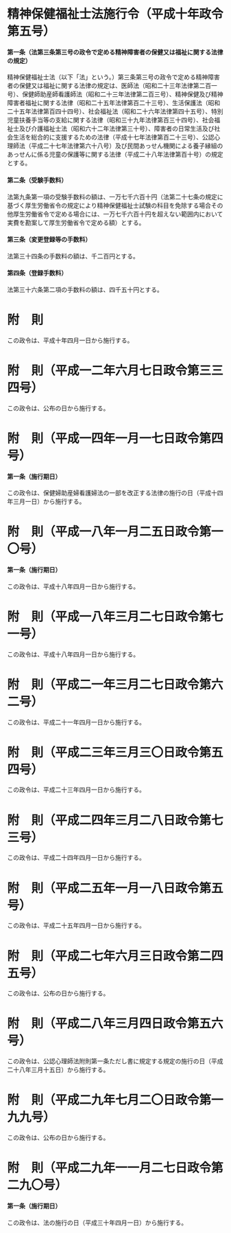 # 精神保健福祉士法施行令（平成十年政令第五号）
#### 第一条（法第三条第三号の政令で定める精神障害者の保健又は福祉に関する法律の規定）
精神保健福祉士法（以下「法」という。）第三条第三号の政令で定める精神障害者の保健又は福祉に関する法律の規定は、医師法（昭和二十三年法律第二百一号）、保健師助産師看護師法（昭和二十三年法律第二百三号）、精神保健及び精神障害者福祉に関する法律（昭和二十五年法律第百二十三号）、生活保護法（昭和二十五年法律第百四十四号）、社会福祉法（昭和二十六年法律第四十五号）、特別児童扶養手当等の支給に関する法律（昭和三十九年法律第百三十四号）、社会福祉士及び介護福祉士法（昭和六十二年法律第三十号）、障害者の日常生活及び社会生活を総合的に支援するための法律（平成十七年法律第百二十三号）、公認心理師法（平成二十七年法律第六十八号）及び民間あっせん機関による養子縁組のあっせんに係る児童の保護等に関する法律（平成二十八年法律第百十号）の規定とする。
#### 第二条（受験手数料）
法第九条第一項の受験手数料の額は、一万七千六百十円（法第二十七条の規定に基づく厚生労働省令の規定により精神保健福祉士試験の科目を免除する場合その他厚生労働省令で定める場合には、一万七千六百十円を超えない範囲内において実費を勘案して厚生労働省令で定める額）とする。
#### 第三条（変更登録等の手数料）
法第三十四条の手数料の額は、千二百円とする。
#### 第四条（登録手数料）
法第三十六条第二項の手数料の額は、四千五十円とする。
# 附　則
この政令は、平成十年四月一日から施行する。
# 附　則（平成一二年六月七日政令第三三四号）
この政令は、公布の日から施行する。
# 附　則（平成一四年一月一七日政令第四号）
#### 第一条（施行期日）
この政令は、保健婦助産婦看護婦法の一部を改正する法律の施行の日（平成十四年三月一日）から施行する。
# 附　則（平成一八年一月二五日政令第一〇号）
#### 第一条（施行期日）
この政令は、平成十八年四月一日から施行する。
# 附　則（平成一八年三月二七日政令第七一号）
この政令は、平成十八年四月一日から施行する。
# 附　則（平成二一年三月二七日政令第六二号）
この政令は、平成二十一年四月一日から施行する。
# 附　則（平成二三年三月三〇日政令第五四号）
この政令は、平成二十三年四月一日から施行する。
# 附　則（平成二四年三月二八日政令第七三号）
この政令は、平成二十四年四月一日から施行する。
# 附　則（平成二五年一月一八日政令第五号）
この政令は、平成二十五年四月一日から施行する。
# 附　則（平成二七年六月三日政令第二四五号）
この政令は、公布の日から施行する。
# 附　則（平成二八年三月四日政令第五六号）
この政令は、公認心理師法附則第一条ただし書に規定する規定の施行の日（平成二十八年三月十五日）から施行する。
# 附　則（平成二九年七月二〇日政令第一九九号）
この政令は、公布の日から施行する。
# 附　則（平成二九年一一月二七日政令第二九〇号）
#### 第一条（施行期日）
この政令は、法の施行の日（平成三十年四月一日）から施行する。
